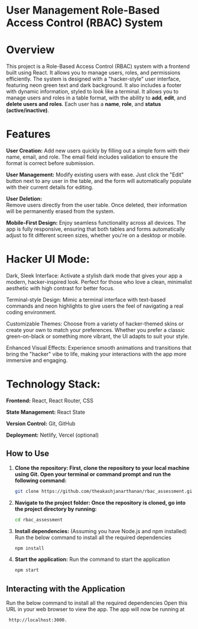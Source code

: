 # User Management Role-Based Access Control (RBAC) System

# Overview
This project is a Role-Based Access Control (RBAC) system with a frontend built using React. It allows you to manage users, roles, and permissions efficiently. The system is designed with a "hacker-style" user interface, featuring neon green text and dark background. It also includes a footer with dynamic information, styled to look like a terminal.
It allows you to manage users and roles in a table format, with the ability to **add**, **edit**, and **delete users and roles**. Each user has a **name**, **role**, and **status (active/inactive)**.

 # Features
**User Creation:**
 Add new users quickly by filling out a simple form with their name, email, and role. The email field includes validation to ensure the format is correct before submission.

**User Management:**
 Modify existing users with ease. Just click the "Edit" button next to any user in the table, and the form will automatically populate with their current details for editing.

**User Deletion:**  
 Remove users directly from the user table. Once deleted, their information will be permanently erased from the system.
 
**Mobile-First Design:**
 Enjoy seamless functionality across all devices. The app is fully responsive, ensuring that both tables and forms automatically adjust to fit different screen sizes, whether you're on a desktop or mobile.

# Hacker UI Mode:
Dark, Sleek Interface: Activate a stylish dark mode that gives your app a modern, hacker-inspired look. Perfect for those who love a clean, minimalist aesthetic with high contrast for better focus.

Terminal-style Design: Mimic a terminal interface with text-based commands and neon highlights to give users the feel of navigating a real coding environment.

Customizable Themes: Choose from a variety of hacker-themed skins or create your own to match your preferences. Whether you prefer a classic green-on-black or something more vibrant, the UI adapts to suit your style.

Enhanced Visual Effects: Experience smooth animations and transitions that bring the "hacker" vibe to life, making your interactions with the app more immersive and engaging.
  
# Technology Stack:
**Frontend:** React, React Router, CSS

**State Management:** React State

**Version Control:** Git, GitHub

**Deployment:** Netlify, Vercel (optional)


## How to Use
1. **Clone the repository: First, clone the repository to your local machine using Git. Open your terminal or command prompt and run the following command:**

   ```bash
   git clone https://github.com/theakashjanarthanan/rbac_assessment.git

2. **Navigate to the project folder: Once the repository is cloned, go into the project directory by running:**

   ```bash
   cd rbac_assessment

3. **Install dependencies:**
  (Assuming you have Node.js and npm installed)
  Run the below command to install all the required dependencies

   ```bash
   npm install


4. **Start the application:**
    Run the command to start the application
    ```bash
    npm start


## Interacting with the Application
Run the below command to install all the required dependencies
Open this URL in your web browser to view the app.
The app will now be running at
```bash
 http://localhost:3000. 


